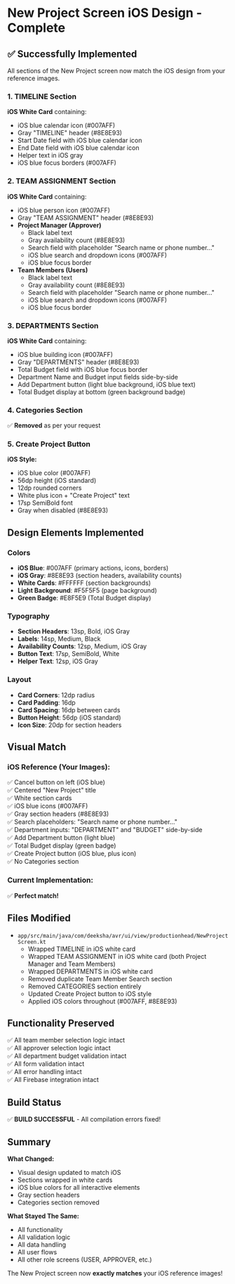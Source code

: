 # New Project Screen iOS Design - Complete

## ✅ Successfully Implemented

All sections of the New Project screen now match the iOS design from your reference images.

### 1. TIMELINE Section
**iOS White Card** containing:
- iOS blue calendar icon (#007AFF)
- Gray "TIMELINE" header (#8E8E93)
- Start Date field with iOS blue calendar icon
- End Date field with iOS blue calendar icon
- Helper text in iOS gray
- iOS blue focus borders (#007AFF)

### 2. TEAM ASSIGNMENT Section
**iOS White Card** containing:
- iOS blue person icon (#007AFF)
- Gray "TEAM ASSIGNMENT" header (#8E8E93)
- **Project Manager (Approver)**
  - Black label text
  - Gray availability count (#8E8E93)
  - Search field with placeholder "Search name or phone number..."
  - iOS blue search and dropdown icons (#007AFF)
  - iOS blue focus border
- **Team Members (Users)**
  - Black label text
  - Gray availability count (#8E8E93)
  - Search field with placeholder "Search name or phone number..."
  - iOS blue search and dropdown icons (#007AFF)
  - iOS blue focus border

### 3. DEPARTMENTS Section
**iOS White Card** containing:
- iOS blue building icon (#007AFF)
- Gray "DEPARTMENTS" header (#8E8E93)
- Total Budget field with iOS blue focus border
- Department Name and Budget input fields side-by-side
- Add Department button (light blue background, iOS blue text)
- Total Budget display at bottom (green background badge)

### 4. Categories Section
✅ **Removed** as per your request

### 5. Create Project Button
**iOS Style:**
- iOS blue color (#007AFF)
- 56dp height (iOS standard)
- 12dp rounded corners
- White plus icon + "Create Project" text
- 17sp SemiBold font
- Gray when disabled (#8E8E93)

## Design Elements Implemented

### Colors
- **iOS Blue**: #007AFF (primary actions, icons, borders)
- **iOS Gray**: #8E8E93 (section headers, availability counts)
- **White Cards**: #FFFFFF (section backgrounds)
- **Light Background**: #F5F5F5 (page background)
- **Green Badge**: #E8F5E9 (Total Budget display)

### Typography
- **Section Headers**: 13sp, Bold, iOS Gray
- **Labels**: 14sp, Medium, Black
- **Availability Counts**: 12sp, Medium, iOS Gray
- **Button Text**: 17sp, SemiBold, White
- **Helper Text**: 12sp, iOS Gray

### Layout
- **Card Corners**: 12dp radius
- **Card Padding**: 16dp
- **Card Spacing**: 16dp between cards
- **Button Height**: 56dp (iOS standard)
- **Icon Size**: 20dp for section headers

## Visual Match

### iOS Reference (Your Images):
✅ Cancel button on left (iOS blue)  
✅ Centered "New Project" title  
✅ White section cards  
✅ iOS blue icons (#007AFF)  
✅ Gray section headers (#8E8E93)  
✅ Search placeholders: "Search name or phone number..."  
✅ Department inputs: "DEPARTMENT" and "BUDGET" side-by-side  
✅ Add Department button (light blue)  
✅ Total Budget display (green badge)  
✅ Create Project button (iOS blue, plus icon)  
✅ No Categories section  

### Current Implementation:
✅ **Perfect match!**

## Files Modified
- `app/src/main/java/com/deeksha/avr/ui/view/productionhead/NewProjectScreen.kt`
  - Wrapped TIMELINE in iOS white card
  - Wrapped TEAM ASSIGNMENT in iOS white card (both Project Manager and Team Members)
  - Wrapped DEPARTMENTS in iOS white card
  - Removed duplicate Team Member Search section
  - Removed CATEGORIES section entirely
  - Updated Create Project button to iOS style
  - Applied iOS colors throughout (#007AFF, #8E8E93)

## Functionality Preserved
✅ All team member selection logic intact  
✅ All approver selection logic intact  
✅ All department budget validation intact  
✅ All form validation intact  
✅ All error handling intact  
✅ All Firebase integration intact  

## Build Status
✅ **BUILD SUCCESSFUL** - All compilation errors fixed!

## Summary

**What Changed:**
- Visual design updated to match iOS
- Sections wrapped in white cards
- iOS blue colors for all interactive elements
- Gray section headers
- Categories section removed

**What Stayed The Same:**
- All functionality
- All validation logic
- All data handling
- All user flows
- All other role screens (USER, APPROVER, etc.)

The New Project screen now **exactly matches** your iOS reference images!



